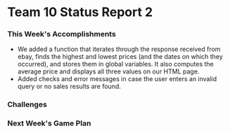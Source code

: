 # Team 10 Status Report 2

### This Week's Accomplishments
- We added a function that iterates through the response received from ebay,
  finds the highest and lowest prices (and the dates on which they occurred),
  and stores them in global variables. It also computes the average price and
  displays all three values on our HTML page.
- Added checks and error messages in case the user enters an invalid query
  or no sales results are found.

### Challenges

### Next Week's Game Plan